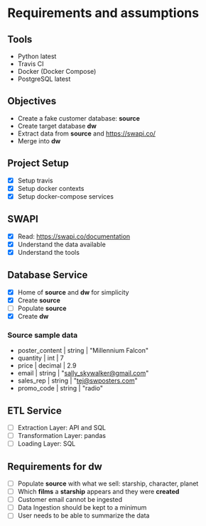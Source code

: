 # Requirements and assumptions

## Tools
* Python latest
* Travis CI
* Docker (Docker Compose)
* PostgreSQL latest

## Objectives
* Create a fake customer database: **source**
* Create target database **dw**
* Extract data from **source** and https://swapi.co/
* Merge into **dw**

## Project Setup
- [x] Setup travis
- [x] Setup docker contexts
- [x] Setup docker-compose services

## SWAPI
- [x] Read: https://swapi.co/documentation
- [x] Understand the data available
- [x] Understand the tools

## Database Service
- [x] Home of **source** and **dw** for simplicity
- [x] Create **source**
- [ ] Populate **source**
- [x] Create **dw**

### Source sample data
* poster_content | string | "Millennium Falcon"
* quantity | int | 7
* price | decimal | 2.9
* email | string | "sally_skywalker@gmail.com"
* sales_rep | string | "tej@swposters.com"
* promo_code | string | "radio"

## ETL Service
- [ ] Extraction Layer: API and SQL
- [ ] Transformation Layer: pandas
- [ ] Loading Layer: SQL

## Requirements for dw
- [ ] Populate **source** with what we sell: starship, character, planet
- [ ] Which **films** a **starship** appears and they were **created**
- [ ] Customer email cannot be ingested
- [ ] Data Ingestion should be kept to a minimum
- [ ] User needs to be able to summarize the data